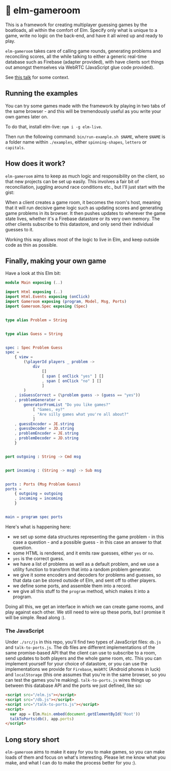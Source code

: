# 🏓 elm-gameroom

This is a framework for creating multiplayer guessing games by the boatloads, all within the comfort of Elm. Specify only what is unique to a game, write no logic on the back-end, and have it all wired up and ready to play.

`elm-gameroom` takes care of calling game rounds, generating problems and reconciling scores, all the while talking to either a generic real-time database such as Firebase (adapter provided), with have clients sort things out amongst themselves via WebRTC (JavaScript glue code provided).

See [this talk](http://elmeu.peterszerzo.com) for some context.

## Running the examples

You can try some games made with the framework by playing in two tabs of the same browser - and this will be tremendously useful as you write your own games later on.

To do that, install elm-live: `npm i -g elm-live`.

Then run the following command: `bin/run-example.sh $NAME`, where `$NAME` is a folder name within `./examples`, either `spinning-shapes`, `lettero` or `capitals`.

## How does it work?

`elm-gameroom` aims to keep as much logic and responsibility on the client, so that new projects can be set up easily. This involves a fair bit of reconciliation, juggling around race conditions etc., but I'll just start with the gist:

When a client creates a game room, it becomes the room's host, meaning that it will run decisive game logic such as updating scores and generating game problems in its browser. It then pushes updates to wherever the game state lives, whether it's a Firebase datastore or its very own memory. The other clients subscribe to this datastore, and only send their individual guesses to it.

Working this way allows most of the logic to live in Elm, and keep outside code as thin as possible.

## Finally, making your own game

Have a look at this Elm bit:

```elm
module Main exposing (..)

import Html exposing (..)
import Html.Events exposing (onClick)
import Gameroom exposing (program, Model, Msg, Ports)
import Gameroom.Spec exposing (Spec)


type alias Problem = String


type alias Guess = String


spec : Spec Problem Guess
spec =
    { view =
        (\playerId players _ problem ->
            div
                []
                [ span [ onClick "yes" ] []
                , span [ onClick "no" ] []
                ]
        )
    , isGuessCorrect = (\problem guess -> (guess == "yes"))
    , problemGenerator =
        generatorFromList "Do you like games?"
            [ "Games, ey?"
            , "Are silly games what you're all about?"
            ]
    , guessEncoder = JE.string
    , guessDecoder = JD.string
    , problemEncoder = JE.string
    , problemDecoder = JD.string
    }


port outgoing : String -> Cmd msg


port incoming : (String -> msg) -> Sub msg


ports : Ports (Msg Problem Guess)
ports =
    { outgoing = outgoing
    , incoming = incoming
    }


main = program spec ports
```

Here's what is happening here:

* we set up some data structures representing the game problem - in this case a question - and a possible guess - in this case an answer to that question.
* some HTML is rendered, and it emits raw guesses, either `yes` or `no`.
* `yes` is the correct guess.
* we have a list of problems as well as a default problem, and we use a utility function to transform that into a random problem generator.
* we give it some encoders and decoders for problems and guesses, so that data can be stored outside of Elm, and sent off to other players.
* we define some ports, and assemble them into a record.
* we give all this stuff to the `program` method, which makes it into a program.

Doing all this, we get an interface in which we can create game rooms, and play against each other. We still need to wire up these ports, but I promise it will be simple. Read along :).

### The JavaScript

Under `./src/js` in this repo, you'll find two types of JavaScript files: `db.js` and `talk-to-ports.js`. The db files are different implementations of the same promise-based API that the client can use to subscribe to a room, send updates to both players and the whole game room, etc. This you can implement yourself for your choice of datastore, or you can use the implementations we provide for `Firebase`, `WebRTC` (Android phones in luck) and `localStorage` (this one assumes that you're in the same browser, so you can test the games you're making). `talk-to-ports.js` wires things up between this database API and the ports we just defined, like so:

```html
<script src="/elm.js"></script>
<script src="/db.js"></script>
<script src="/talk-to-ports.js"></script>
<script>
  var app = Elm.Main.embed(document.getElementById('Root'))
  talkToPorts(db(), app.ports)
</script>
```

## Long story short

`elm-gameroom` aims to make it easy for you to make games, so you can make loads of them and focus on what's interesting. Please let me know what you make, and what I can do to make the process better for you :).
